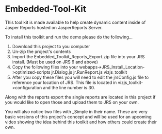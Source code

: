 Embedded-Tool-Kit
=================

This tool kit is made available to help create dynamic content inside of Jasper Reports hosted on JasperReports Server. 

To install this toolkit and run the demo please do the following...

1. Download this project to you computer
2. Un-zip the project's contents
3. Import the Enbedded_Toolkit_Reports_Export.zip file into your JRS install. (Must be used on JRS 6 and above)
4. Copy the following files into your webapps->JRS_Install_Location->optimized-scripts
jr.Dialog.js
jr.RunReport.js
vizjs_toolkit
5. After you copy these files you will need to edit the jrsConfig.js file to reference your location of JRS. This file is located in vizjs_toolkit->configuration and the line number is 30.

Along with the reports export the single reports are located in this project if you would like to open those and upload them to JRS on your own. 

You will also notice two files with _Simple in their name. These are very basic versions of this project's concept and will be used for an upcoming video showing the idea behind this toolkit and how others could create their own.

